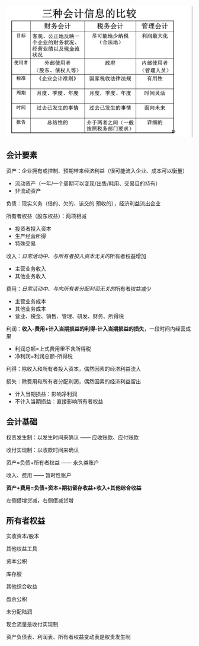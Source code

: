 ![image-20210504003732163](笔记.assets/image-20210504003732163.png)

## 会计要素

资产：企业拥有或控制、预期带来经济利益（很可能流入企业、成本可以衡量）

* 流动资产（一年/一个周期可以变现/出售/耗用、交易目的持有）
* 非流动资产

负债：现实义务（借的、欠的、该交的 预收的），经济利益流出企业

所有者权益（股东权益）：两项相减

* 投资者投入资本
* 生产经营所得
* 特殊交易

收入：*日常活动中、与所有者投入资本无关的*所有者权益增加

* 主营业务收入
* 其他业务收入

费用：*日常活动中、与向所有者分配利润无关的*所有者权益减少

* 主营业务成本
* 其他业务成本
* 营业、税金、销售、管理、研发、财务、所得税

利润：**收入-费用+计入当期损益的利得-计入当期损益的损失**，一段时间内经营成果

* 利润总额=上式费用里不含所得税
* 净利润=利润总额-所得税

利得：除收入和所有者投入资本，偶然因素的经济利益流入

损失：除费用和所有者分配利润，偶然因素的经济利益留出

* 计入当期损益：影响净利润
* 不计入当期损益：直接影响所有者权益



## 会计基础

权责发生制：以发生时间来确认 —— 应收账款、应付账款

收付实现制：以收款时间来确认

资产=负债+所有者权益 —— 永久类账户

收入、费用 —— 暂时性账户

**资产+费用=负债+资本+期初留存收益+收入+其他综合收益**

左侧借增贷减，右侧借减贷增



## 所有者权益

实收资本/股本

其他权益工具

资本公积

库存股

其他综合收益

盈余公积

未分配陆润



现金流量是收付实现制

资产负债表、利润表、所有者权益变动表是权责发生制


